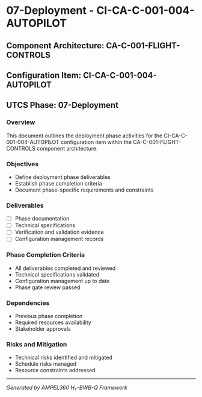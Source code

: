 # 07-Deployment - CI-CA-C-001-004-AUTOPILOT

## Component Architecture: CA-C-001-FLIGHT-CONTROLS
## Configuration Item: CI-CA-C-001-004-AUTOPILOT
## UTCS Phase: 07-Deployment

### Overview
This document outlines the deployment phase activities for the CI-CA-C-001-004-AUTOPILOT configuration item within the CA-C-001-FLIGHT-CONTROLS component architecture.

### Objectives
- Define deployment phase deliverables
- Establish phase completion criteria
- Document phase-specific requirements and constraints

### Deliverables
- [ ] Phase documentation
- [ ] Technical specifications
- [ ] Verification and validation evidence
- [ ] Configuration management records

### Phase Completion Criteria
- All deliverables completed and reviewed
- Technical specifications validated
- Configuration management up to date
- Phase gate review passed

### Dependencies
- Previous phase completion
- Required resources availability
- Stakeholder approvals

### Risks and Mitigation
- Technical risks identified and mitigated
- Schedule risks managed
- Resource constraints addressed

---
*Generated by AMPEL360 H₂-BWB-Q Framework*
